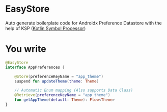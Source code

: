 # EasyStore
Auto generate boilerplate code for Androidx Preference Datastore with the help of KSP ([Kotlin Symbol Processor](https://github.com/skydoves/sealedx#:~:text=based%20on%20KSP%20(-,Kotlin%20Symbol%20Processor,-).%0A%0AYou%20can))

# You write

```kotlin
@EasyStore
interface AppPreferences {

    @Store(preferenceKeyName = "app_theme")
    suspend fun updateTheme(theme: Theme)

    // Automatic Enum mapping (Also supports Data Class)
    @Retrieve(preferenceKeyName = "app_theme")
    fun getAppTheme(default: Theme): Flow<Theme>
}
```
